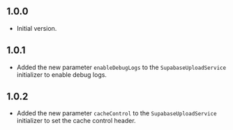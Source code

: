 ## 1.0.0

- Initial version.

## 1.0.1

- Added the new parameter `enableDebugLogs` to the `SupabaseUploadService` initializer to enable debug logs.

## 1.0.2

- Added the new parameter `cacheControl` to the `SupabaseUploadService` initializer to set the cache control header.
